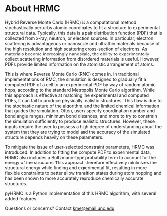 About HRMC
===

Hybrid Reverse Monte Carlo (HRMC) is a computational method stochastically perturbs atomic coordinates to fit a structure to experimental structural data. Typically, this data is a pair distribution function (PDF) that is collected from x-ray, neutron, or electron sources. In particular, electron scattering is advantageous or nanoscale and ultrathin materials because of the high resolution and high scattering cross-section of electrons. As materials become increasingly nanoscale, the ability to experimentally collect scattering information from disordered materials is useful. However, PDFs provide limited information on the atomistic arrangement of atoms.

This is where Reverse Monte Carlo (RMC) comes in. In traditional implementations of RMC, the simulation is designed to gradually fit a computed PDF of a cell to an experimental PDF by way of random atomic hops, according to the standard Metropolis Monte Carlo algorithm. While this approach is effective at matching the experimental and computed PDFs, it can fail to produce physically realistic structures. This flaw is due to the stochastic nature of the algorithm, and the limited chemical information that guides the simulation. Often, users specify coordination number and bond angle ranges, minimum bond distances, and more to try to constrain the simulation sufficiently to produce realistic structures. However, these inputs require the user to possess a high degree of understanding about the system that they are trying to model and the accuracy of the simulated structure depends heavily on these parameters. 

To mitigate the issue of user-selected constraint parameters, HRMC was introduced. In addition to fitting the compute PDF to experimental data, HRMC also includes a Boltzmann-type probability term to account for the energy of the structure. This approach therefore effectively minimizes the structural energy while finding and experimental fit, resulting in more flexible constraints to better allow transition states during atom hopping and has been shown to more accurately reproduce chemically accurate structures.

pyHRMC is a Python implementation of this HRMC algorithm, with several added features. 

Questions or concerns? Contact kme@email.unc.edu